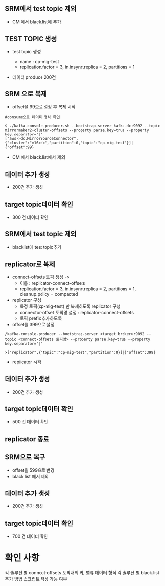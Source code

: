 ## SRM에서 test topic 제외
- CM 에서 black.list에 추가

## TEST TOPIC 생성

- test topic 생성 
    - name : cp-mig-test
    - replication.factor = 3, in.insync.replica = 2, partitions = 1

- 데이터 produce 200건


## SRM 으로 복제

- offset을  99으로 설정 후 복제 시작
```
#consume으로 데이터 형식 확인

$ ./kafka-console-producer.sh --bootstrap-server kafka-dc:9092 --topic mirrormaker2-cluster-offsets --property parse.key=true --property key.separator="|"
["aws->dc.MirrorSourceConnector",{"cluster":"m16cdc","partition":0,"topic":"cp-mig-test"}]|{"offset":99}
```
- CM 에서 black.list에서 제외

## 데이터 추가 생성
- 200건 추가 생성 

## target topic데이터 확인
- 300 건 데이터 확인

## SRM에서 test topic 제외 
- blacklist에 test topic추가

## replicator로 복제
- connect-offsets 토픽 생성 -> 
    - 이름 : replicator-connect-offsets
    - replication.factor = 3, in.insync.replica = 2, partitions = 1, cleanup.policy = compacted
- replicator 구성
    - 특정 토픽(cp-mig-test) 만 복제하도록  replicator 구성
    - connector-offset 토픽명 설정 : replicator-connect-offsets
    - 토픽 prefix 추가하도록 
- offset를 399으로 설정

```
/kafka-console-producer --bootstrap-server <target broker>:9092 --topic <connect-offsets 토픽명> --property parse.key=true --property key.separator="|"

>["replicator",{"topic":"cp-mig-test","partition":0}]|{"offset":399}
```

- replicator 시작 

## 데이터 추가 생성
- 200건 추가 생성 

## target topic데이터 확인
- 500 건 데이터 확인

## replicator 종료

## SRM으로 복구 
- offset을 599으로 변경
- black list 에서 제외

## 데이터 추가 생성
- 200건 추가 생성 

## target topic데이터 확인
- 700 건 데이터 확인

# 확인 사항
각 솔루션 별 connect-offsets 토픽내의 키, 밸류 데이터 형식
각 솔루션 별 black.list추가 방법
스크립트 작성 가능 여부


